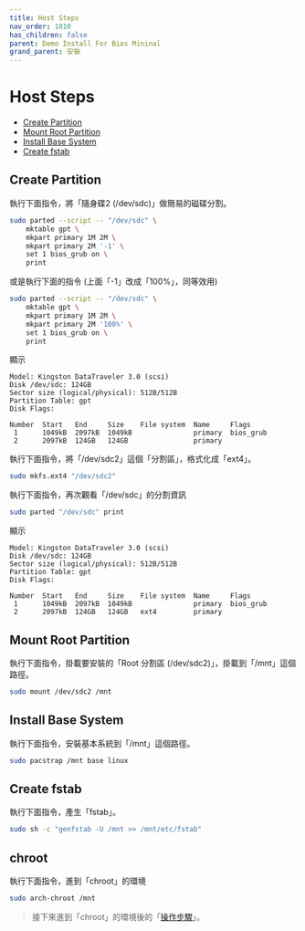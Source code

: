 ```yaml
---
title: Host Steps
nav_order: 1010
has_children: false
parent: Demo Install For Bios Mininal
grand_parent: 安裝
---
```



# Host Steps

* [Create Partition](#create-partition)
* [Mount Root Partition](#mount-root-partition)
* [Install Base System](#install-base-system)
* [Create fstab](#create-fstab)


## Create Partition

執行下面指令，將「隨身碟2 (/dev/sdc)」做簡易的磁碟分割。

``` sh
sudo parted --script -- "/dev/sdc" \
	mktable gpt \
	mkpart primary 1M 2M \
	mkpart primary 2M '-1' \
	set 1 bios_grub on \
	print
```

或是執行下面的指令 (上面「-1」改成「100%」，同等效用)

``` sh
sudo parted --script -- "/dev/sdc" \
	mktable gpt \
	mkpart primary 1M 2M \
	mkpart primary 2M '100%' \
	set 1 bios_grub on \
	print
```

顯示

```
Model: Kingston DataTraveler 3.0 (scsi)
Disk /dev/sdc: 124GB
Sector size (logical/physical): 512B/512B
Partition Table: gpt
Disk Flags:

Number  Start   End     Size    File system  Name     Flags
 1      1049kB  2097kB  1049kB               primary  bios_grub
 2      2097kB  124GB   124GB                primary
```

執行下面指令，將「/dev/sdc2」這個「分割區」，格式化成「ext4」。

``` sh
sudo mkfs.ext4 "/dev/sdc2"
```

執行下面指令，再次觀看「/dev/sdc」的分割資訊

``` sh
sudo parted "/dev/sdc" print
```

顯示

```
Model: Kingston DataTraveler 3.0 (scsi)
Disk /dev/sdc: 124GB
Sector size (logical/physical): 512B/512B
Partition Table: gpt
Disk Flags:

Number  Start   End     Size    File system  Name     Flags
 1      1049kB  2097kB  1049kB               primary  bios_grub
 2      2097kB  124GB   124GB   ext4         primary
```


## Mount Root Partition

執行下面指令，掛載要安裝的「Root 分割區 (/dev/sdc2)」，掛載到「/mnt」這個路徑。

``` sh
sudo mount /dev/sdc2 /mnt
```


## Install Base System

執行下面指令，安裝基本系統到「/mnt」這個路徑。

``` sh
sudo pacstrap /mnt base linux
```


## Create fstab

執行下面指令，產生「fstab」。

``` sh
sudo sh -c "genfstab -U /mnt >> /mnt/etc/fstab"
```


## chroot

執行下面指令，進到「chroot」的環境

``` sh
sudo arch-chroot /mnt
```

> 接下來進到「chroot」的環境後的「[操作步驟](https://samwhelp.github.io/note-about-archlinux/read/core/install/demo-install-for-bios-mininal/chroot-steps.html)」。
